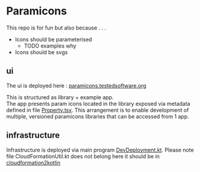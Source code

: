 # Paramicons

This repo is for fun but also because . . . 
- Icons should be parameterised
  -  TODO examples why 
- Icons should be svgs

## ui

The ui is deployed here : [paramicons.testedsoftware.org](https://paramicons.testedsoftware.org/)

This is structured as library + example app.  
The app presents param icons located in the library exposed via metadata defined in file [Property.tsx](paramicons.ui/param-icons/src/iconz/Property.tsx). This arrangement is to enable development of multiple, versioned paramicons libraries that can be accessed from 1 app.

## infrastructure

Infrastructure is deployed via main program [DevDeployment.kt](aws/stack/src/main/kotlin/com/typedpath/stack/).
Please note file CloudFormationUtil.kt does not belong here it should be in [cloudformation2kotlin](https://github.com/typedpath/cloudformation2kotlin) 

